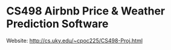 # CS498 Airbnb Price & Weather Prediction Software
Website: http://cs.uky.edu/~cpoc225/CS498-Proj.html
